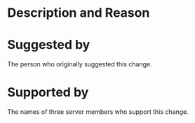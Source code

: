 # Description and Reason

# Suggested by
The person who originally suggested this change.

# Supported by
The names of three server members who support this change.

